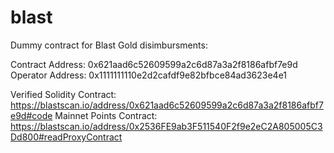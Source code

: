 # blast
Dummy contract for Blast Gold disimbursments:

Contract Address: 0x621aad6c52609599a2c6d87a3a2f8186afbf7e9d
Operator Address: 0x1111111110e2d2cafdf9e82bfbce84ad3623e4e1

Verified Solidity Contract: https://blastscan.io/address/0x621aad6c52609599a2c6d87a3a2f8186afbf7e9d#code
Mainnet Points Contract: https://blastscan.io/address/0x2536FE9ab3F511540F2f9e2eC2A805005C3Dd800#readProxyContract
